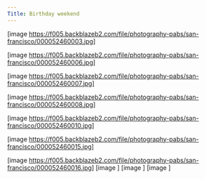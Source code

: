 ```yaml
---
Title: Birthday weekend
---
```


[image https://f005.backblazeb2.com/file/photography-pabs/san-francisco/000052460003.jpg] 

[image  https://f005.backblazeb2.com/file/photography-pabs/san-francisco/000052460006.jpg] 

[image https://f005.backblazeb2.com/file/photography-pabs/san-francisco/000052460007.jpg] 

[image https://f005.backblazeb2.com/file/photography-pabs/san-francisco/000052460008.jpg] 

[image https://f005.backblazeb2.com/file/photography-pabs/san-francisco/000052460010.jpg] 

[image https://f005.backblazeb2.com/file/photography-pabs/san-francisco/000052460015.jpg] 

[image https://f005.backblazeb2.com/file/photography-pabs/san-francisco/000052460016.jpg] 
[image ] 
[image ] 
[image ] 
